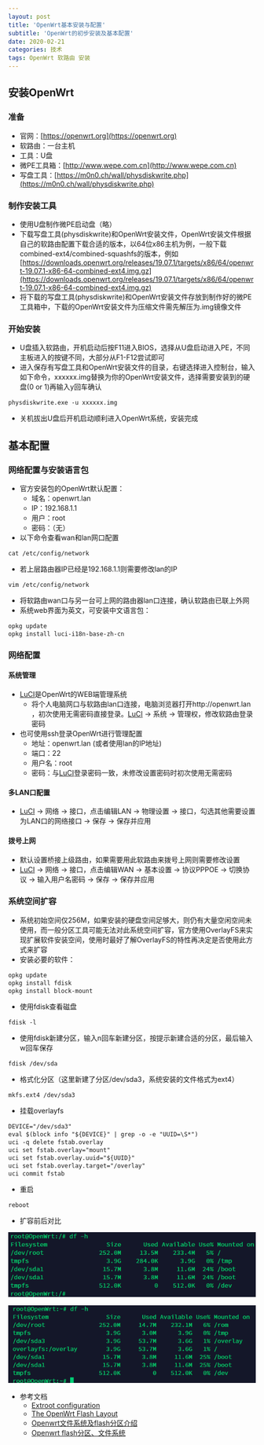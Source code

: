 ```yaml
---
layout: post
title: 'OpenWrt基本安装与配置'
subtitle: 'OpenWrt的初步安装及基本配置'
date: 2020-02-21
categories: 技术
tags: OpenWrt 软路由 安装
---
```


## 安装OpenWrt

### 准备

- 官网：[https://openwrt.org](https://openwrt.org)
- 软路由：一台主机
- 工具：U盘
- 微PE工具箱：[http://www.wepe.com.cn](http://www.wepe.com.cn)
- 写盘工具：[https://m0n0.ch/wall/physdiskwrite.php](https://m0n0.ch/wall/physdiskwrite.php)

### 制作安装工具

- 使用U盘制作微PE启动盘（略）
- 下载写盘工具(physdiskwrite)和OpenWrt安装文件，OpenWrt安装文件根据自己的软路由配置下载合适的版本，以64位x86主机为例，一般下载combined-ext4/combined-squashfs的版本，例如[https://downloads.openwrt.org/releases/19.07.1/targets/x86/64/openwrt-19.07.1-x86-64-combined-ext4.img.gz](https://downloads.openwrt.org/releases/19.07.1/targets/x86/64/openwrt-19.07.1-x86-64-combined-ext4.img.gz)
- 将下载的写盘工具(physdiskwrite)和OpenWrt安装文件存放到制作好的微PE工具箱中，下载的OpenWrt安装文件为压缩文件需先解压为.img镜像文件

### 开始安装

- U盘插入软路由，开机启动后按F11进入BIOS，选择从U盘启动进入PE，不同主板进入的按键不同，大部分从F1-F12尝试即可
- 进入保存有写盘工具和OpenWrt安装文件的目录，右键选择进入控制台，输入如下命令，xxxxxx.img替换为你的OpenWrt安装文件，选择需要安装到的硬盘(0 or 1)再输入y回车确认
```
physdiskwrite.exe -u xxxxxx.img
```
- 关机拔出U盘后开机启动顺利进入OpenWrt系统，安装完成

## 基本配置

### 网络配置与安装语言包

- 官方安装包的OpenWrt默认配置：
  - 域名：openwrt.lan
  - IP：192.168.1.1
  - 用户：root
  - 密码：（无）
- 以下命令查看wan和lan网口配置
```
cat /etc/config/network
```
- 若上层路由器IP已经是192.168.1.1则需要修改lan的IP
```
vim /etc/config/network
```
- 将软路由wan口与另一台可上网的路由器lan口连接，确认软路由已联上外网
- 系统web界面为英文，可安装中文语言包：
```
opkg update
opkg install luci-i18n-base-zh-cn
```

### 网络配置

#### 系统管理

- [LuCI](http://openwrt.lan)是OpenWrt的WEB端管理系统
  - 将个人电脑网口与软路由lan口连接，电脑浏览器打开http://openwrt.lan ，初次使用无需密码直接登录。[LuCI](http://openwrt.lan) → 系统 → 管理权，修改软路由登录密码
- 也可使用ssh登录OpenWrt进行管理配置
  - 地址：openwrt.lan (或者使用lan的IP地址)
  - 端口：22
  - 用户名：root
  - 密码：与[LuCI](http://openwrt.lan)登录密码一致，未修改设置密码时初次使用无需密码

#### 多LAN口配置

- [LuCI](http://openwrt.lan) → 网络 → 接口，点击编辑LAN → 物理设置 → 接口，勾选其他需要设置为LAN口的网络接口 → 保存 → 保存并应用

#### 拨号上网

- 默认设置桥接上级路由，如果需要用此软路由来拨号上网则需要修改设置
- [LuCI](http://openwrt.lan) → 网络 → 接口，点击编辑WAN → 基本设置 → 协议PPPOE → 切换协议 → 输入用户名密码 → 保存 → 保存并应用


### 系统空间扩容

- 系统初始空间仅256M，如果安装的硬盘空间足够大，则仍有大量空闲空间未使用，而一般分区工具可能无法对此系统空间扩容，官方使用OverlayFS来实现扩展软件安装空间，使用时最好了解OverlayFS的特性再决定是否使用此方式来扩容
- 安装必要的软件：
```
opkg update
opkg install fdisk
opkg install block-mount
```
- 使用fdisk查看磁盘
```
fdisk -l
```
- 使用fdisk新建分区，输入n回车新建分区，按提示新建合适的分区，最后输入w回车保存
```
fdisk /dev/sda
```
- 格式化分区（这里新建了分区/dev/sda3，系统安装的文件格式为ext4）
```
mkfs.ext4 /dev/sda3
```
- 挂载overlayfs
```
DEVICE="/dev/sda3"
eval $(block info "${DEVICE}" | grep -o -e "UUID=\S*")
uci -q delete fstab.overlay
uci set fstab.overlay="mount"
uci set fstab.overlay.uuid="${UUID}"
uci set fstab.overlay.target="/overlay"
uci commit fstab
```
- 重启
```
reboot
```
- 扩容前后对比

![扩容前](/assets/img/mount_before.png)

![扩容后](/assets/img/mount_after.png)

- 参考文档
  - [Extroot configuration](https://openwrt.org/docs/guide-user/additional-software/extroot_configuration)
  - [The OpenWrt Flash Layout](https://openwrt.org/docs/techref/flash.layout)
  - [Openwrt文件系统及flash分区介绍](https://www.openwrtdl.com/wordpress/%E6%96%B0%E6%89%8Bopenwrt%E6%96%87%E4%BB%B6%E7%B3%BB%E7%BB%9F%E5%8F%8Aflash%E5%88%86%E5%8C%BA%E4%BB%8B%E7%BB%8D)
  - [Openwrt flash分区、文件系统](https://www.openwrtdl.com/wordpress/%E6%96%B0%E6%89%8Bopenwrt%E6%96%87%E4%BB%B6%E7%B3%BB%E7%BB%9F%E5%8F%8Aflash%E5%88%86%E5%8C%BA%E4%BB%8B%E7%BB%8D)
  
  
  
